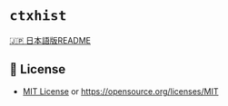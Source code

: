 # `ctxhist`

[🇯🇵 日本語版README](README_ja.md)  

## 📝 License
- [MIT License](LICENSE-MIT) or https://opensource.org/licenses/MIT
